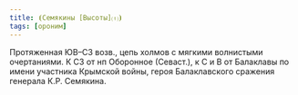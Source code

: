 ```yaml
---
title: ⦗Семякины [Высоты]⒯⦘
tags: [ороним]
---
```


Протяженная ЮВ–СЗ возв., цепь холмов с мягкими волнистыми очертаниями. К СЗ от
нп Оборонное (Севаст.), к С и В от Балаклавы по имени участника Крымской войны,
героя Балаклавского сражения генерала К.Р. Семякина.
